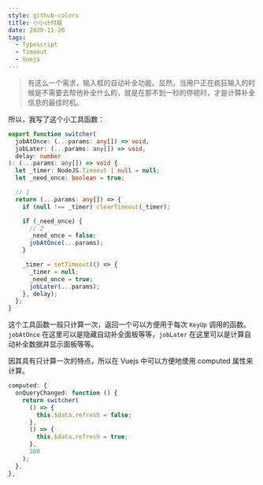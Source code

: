 ```yaml
---
style: github-colors
title: 小小计时器
date: 2020-11-26
tags:
  - Typescript
  - Timeout
  - Vuejs
---
```


> 有这么一个需求，输入框的自动补全功能。显然，当用户正在疯狂输入的时候是不需要去帮他补全什么的，就是在那不到一秒的停顿时，才是计算补全信息的最佳时机。

所以，我写了这个小工具函数：

```typescript
export function switcher(
  jobAtOnce: (...params: any[]) => void,
  jobLater: (...params: any[]) => void,
  delay: number
): (...params: any[]) => void {
  let _timer: NodeJS.Timeout | null = null;
  let _need_once: boolean = true;

  // 1
  return (...params: any[]) => {
    if (null !== _timer) clearTimeout(_timer);

    if (_need_once) {
      // 2
      _need_once = false;
      jobAtOnce(...params);
    }

    _timer = setTimeout(() => {
      _timer = null;
      _need_once = true;
      jobLater(...params);
    }, delay);
  };
}
```

这个工具函数一般只计算一次，返回一个可以方便用于每次 `KeyUp` 调用的函数。
`jobAtOnce` 在这里可以是隐藏自动补全面板等等，`jobLater` 在这里可以是计算自动补全数据并显示面板等等。

因其具有只计算一次的特点，所以在 Vuejs 中可以方便地使用 computed 属性来计算。

```typescript
computed: {
  onQueryChanged: function () {
    return switcher(
      () => {
        this.$data.refresh = false;
      },
      () => {
        this.$data.refresh = true;
      },
      200
    );
  },
},
```
